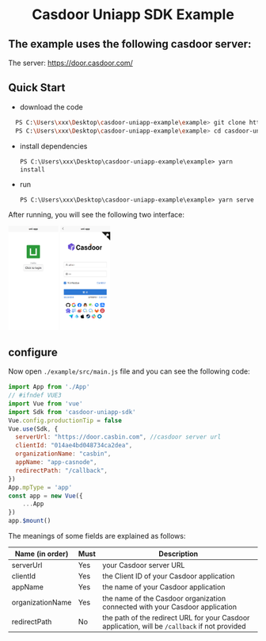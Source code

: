 <h1 align="center" style="border-bottom: none;">Casdoor Uniapp SDK Example</h1>

## 	The example uses the following casdoor server:

The server: https://door.casdoor.com/


## Quick Start

- download the code

```bash
  PS C:\Users\xxx\Desktop\casdoor-uniapp-example\example> git clone https://github.com/casdoor/casdoor-uniapp-example.git
  PS C:\Users\xxx\Desktop\casdoor-uniapp-example\example> cd casdoor-uniapp-example/example
```

- install dependencies

  ```shell
  PS C:\Users\xxx\Desktop\casdoor-uniapp-example\example> yarn install
  ```

- run

  ```
  PS C:\Users\xxx\Desktop\casdoor-uniapp-example\example> yarn serve
  ```

After running, you will see the following two interface:

<img src="img/1.png" style="width: 20%; height: 20%;"/> <img src="img/2.png" style="width: 20%; height: 20%;"/>

## configure

Now open `./example/src/main.js` file and you can see the following code:

```js
import App from './App'
// #ifndef VUE3
import Vue from 'vue'
import Sdk from 'casdoor-uniapp-sdk'
Vue.config.productionTip = false
Vue.use(Sdk, {
  serverUrl: "https://door.casbin.com", //casdoor server url
  clientId: "014ae4bd048734ca2dea",
  organizationName: "casbin",
  appName: "app-casnode",
  redirectPath: "/callback",
})
App.mpType = 'app'
const app = new Vue({
    ...App
})
app.$mount()
```

The meanings of some fields are explained as follows:

| Name (in order)  | Must | Description                                         |
| ---------------- | ---- | --------------------------------------------------- |
| serverUrl  | Yes  | your Casdoor server URL               |
| clientId         | Yes  | the Client ID of your Casdoor application                        |
| appName           | Yes  | the name of your Casdoor application |
| organizationName     | Yes  | the name of the Casdoor organization connected with your Casdoor application                    |
| redirectPath     | No  | the path of the redirect URL for your Casdoor application, will be `/callback` if not provided              |






